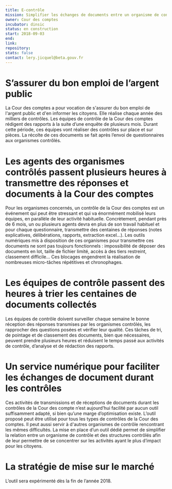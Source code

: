 ```yaml
---
title: E-contrôle
mission: Simplifier les échanges de documents entre un organisme de contrôle et les organisations contrôlés.
owner: Cour des comptes
incubator: dinsic
status: en construction
start: 2018-09-03
end: 
link:
repository:
stats: false
contact: lery.jicquel@beta.gouv.fr
---
```


# S’assurer du bon emploi de l’argent public
La Cour des comptes a pour vocation de s'assurer du bon emploi de l'argent public et d'en informer les citoyens. Elle réalise chaque année des milliers de contrôles. Les équipes de contrôle de la Cour des comptes rédigent des rapports à la suite d’une enquête de plusieurs mois. Durant cette période, ces équipes vont réaliser des contrôles sur place et sur pièces. La récolte de ces documents se fait après l’envoi de questionnaires aux organismes contrôlés.

# Les agents des organismes contrôlés passent plusieurs heures à transmettre des réponses et documents à la Cour des comptes
Pour les organismes concernés, un contrôle de la Cour des comptes est un événement qui peut être stressant et qui va énormément mobilisé leurs équipes, en parallèle de leur activité habituelle.
Concrètement, pendant près de 6 mois, un ou plusieurs agents devra en plus de son travail habituel et pour chaque questionnaire, transmettre des centaines de réponses (notes explicatives, délibérations, rapports, extraction excel…).
Les outils numériques mis à disposition de ces organismes pour transmettre ces documents ne sont pas toujours fonctionnels : impossibilité de déposer des documents en lot, taille de fichier limité, accès à des tiers restreint, classement difficile... Ces blocages engendrent la réalisation de nombreuses micro-tâches répétitives et chronophages.

# Les équipes de contrôle passent des heures à trier les centaines de documents collectés
Les équipes de contrôle doivent surveiller chaque semaine le bonne réception des réponses transmises par les organismes contrôlés, les rapprocher des questions posées et vérifier leur qualité. Ces tâches de tri, de pointage et de classement des documents, bien que nécessaires, peuvent prendre plusieurs heures et réduisent le temps passé aux activités de contrôle, d’analyse et de rédaction des rapports.

# Un service numérique pour faciliter les échanges de document durant les contrôles
Ces activités de transmissions et de réceptions de documents durant les contrôles de la Cour des compte n’est aujourd’hui facilité par aucun outil suffisamment adapté, si bien qu’une marge d’optimisation existe.
L’outil proposé peut être utilisé pour tous les types de contrôles de la Cour des comptes. Il peut aussi servir à d'autres organismes de contrôle rencontrant les mêmes difficultés.
La mise en place d’un outil dédié permet de simplifier la relation entre un organisme de contrôle et des structures contrôlés afin de leur permettre de se concentrer sur les activités ayant le plus d’impact pour les citoyens.

# La stratégie de mise sur le marché
L’outil sera expérimenté dès la fin de l’année 2018.
